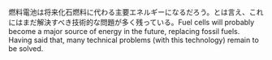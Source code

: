 <tr><td>燃料電池は将来化石燃料に代わる主要エネルギーになるだろう。とは言え、これにはまだ解決すべき技術的な問題が多く残っている。<td><tr><tr><td>Fuel cells will probably become a major source of energy in the future, replacing fossil fuels. Having said that, many technical problems (with this technology) remain to be solved.<td><tr></table>


